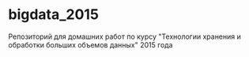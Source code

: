 # bigdata_2015
Репозиторий для домашних работ по курсу "Технологии хранения и обработки больших объемов данных" 2015 года
